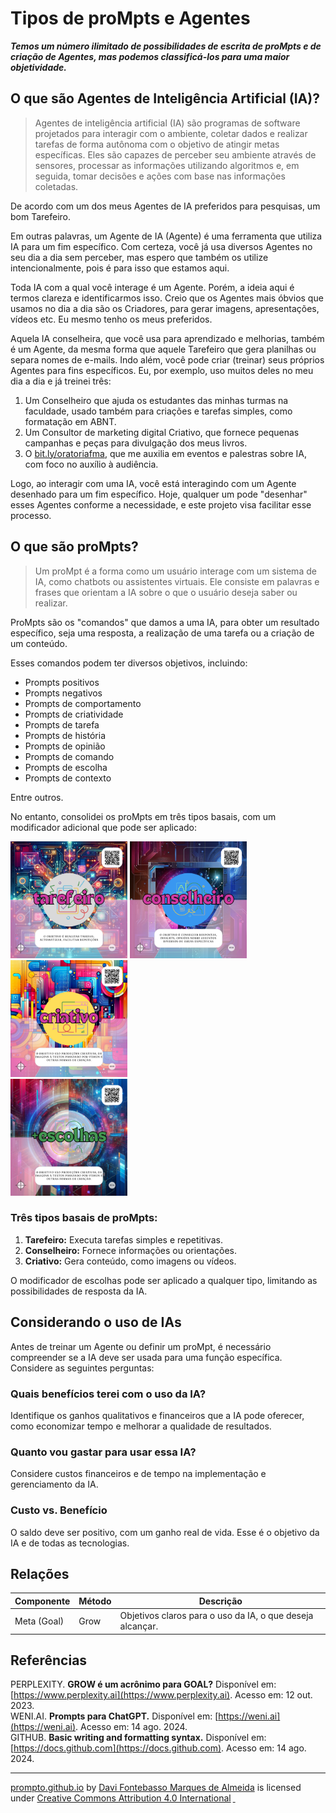 # Tipos de proMpts e Agentes

***Temos um número ilimitado de possibilidades de escrita de proMpts e de criação de Agentes, mas podemos classificá-los para uma maior objetividade.***

## O que são Agentes de Inteligência Artificial (IA)?
> Agentes de inteligência artificial (IA) são programas de software projetados para interagir com o ambiente, coletar dados e realizar tarefas de forma autônoma com o objetivo de atingir metas específicas. Eles são capazes de perceber seu ambiente através de sensores, processar as informações utilizando algoritmos e, em seguida, tomar decisões e ações com base nas informações coletadas.

De acordo com um dos meus Agentes de IA preferidos para pesquisas, um bom Tarefeiro.

Em outras palavras, um Agente de IA (Agente) é uma ferramenta que utiliza IA para um fim específico. Com certeza, você já usa diversos Agentes no seu dia a dia sem perceber, mas espero que também os utilize intencionalmente, pois é para isso que estamos aqui.

Toda IA com a qual você interage é um Agente. Porém, a ideia aqui é termos clareza e identificarmos isso. Creio que os Agentes mais óbvios que usamos no dia a dia são os Criadores, para gerar imagens, apresentações, vídeos etc. Eu mesmo tenho os meus preferidos.

Aquela IA conselheira, que você usa para aprendizado e melhorias, também é um Agente, da mesma forma que aquele Tarefeiro que gera planilhas ou separa nomes de e-mails. Indo além, você pode criar (treinar) seus próprios Agentes para fins específicos. Eu, por exemplo, uso muitos deles no meu dia a dia e já treinei três:

1. Um Conselheiro que ajuda os estudantes das minhas turmas na faculdade, usado também para criações e tarefas simples, como formatação em ABNT.
2. Um Consultor de marketing digital Criativo, que fornece pequenas campanhas e peças para divulgação dos meus livros.
3. O [bit.ly/oratoriafma](https://bit.ly/oratoriafma), que me auxilia em eventos e palestras sobre IA, com foco no auxílio à audiência.

Logo, ao interagir com uma IA, você está interagindo com um Agente desenhado para um fim específico. Hoje, qualquer um pode "desenhar" esses Agentes conforme a necessidade, e este projeto visa facilitar esse processo.

## O que são proMpts?
> Um proMpt é a forma como um usuário interage com um sistema de IA, como chatbots ou assistentes virtuais. Ele consiste em palavras e frases que orientam a IA sobre o que o usuário deseja saber ou realizar.

ProMpts são os "comandos" que damos a uma IA, para obter um resultado específico, seja uma resposta, a realização de uma tarefa ou a criação de um conteúdo.

Esses comandos podem ter diversos objetivos, incluindo:
- Prompts positivos
- Prompts negativos
- Prompts de comportamento
- Prompts de criatividade
- Prompts de tarefa
- Prompts de história
- Prompts de opinião
- Prompts de comando
- Prompts de escolha
- Prompts de contexto

Entre outros.

No entanto, consolidei os proMpts em três tipos basais, com um modificador adicional que pode ser aplicado:

[<img src="../imagens/cards/001.png" width="187" height="187">](tarefeiro.md) [<img src="../imagens/cards/002.png" width="187" height="187">](conselheiro.md) [<img src="../imagens/cards/003.png" width="187" height="187">](criativo.md)  
[<img src="../imagens/cards/004.png" width="187" height="187">](mais-escolhas.md)

### Três tipos basais de proMpts:
1. **Tarefeiro:** Executa tarefas simples e repetitivas.
2. **Conselheiro:** Fornece informações ou orientações.
3. **Criativo:** Gera conteúdo, como imagens ou vídeos.

O modificador de escolhas pode ser aplicado a qualquer tipo, limitando as possibilidades de resposta da IA.

## Considerando o uso de IAs
Antes de treinar um Agente ou definir um proMpt, é necessário compreender se a IA deve ser usada para uma função específica. Considere as seguintes perguntas:

### Quais benefícios terei com o uso da IA?
Identifique os ganhos qualitativos e financeiros que a IA pode oferecer, como economizar tempo e melhorar a qualidade de resultados.

### Quanto vou gastar para usar essa IA?
Considere custos financeiros e de tempo na implementação e gerenciamento da IA.

### Custo vs. Benefício
O saldo deve ser positivo, com um ganho real de vida. Esse é o objetivo da IA e de todas as tecnologias.

## Relações
| Componente        | Método  | Descrição                                                  |
|--------------------|---------|----------------------------------------------------------|
| Meta (Goal)       | Grow    | Objetivos claros para o uso da IA, o que deseja alcançar. |

## Referências
PERPLEXITY. **GROW é um acrônimo para GOAL?** Disponível em: [https://www.perplexity.ai](https://www.perplexity.ai). Acesso em: 12 out. 2023.  
WENI.AI. **Prompts para ChatGPT.** Disponível em: [https://weni.ai](https://weni.ai). Acesso em: 14 ago. 2024.  
GITHUB. **Basic writing and formatting syntax.** Disponível em: [https://docs.github.com](https://docs.github.com). Acesso em: 14 ago. 2024.

<hr><p xmlns:cc="http://creativecommons.org/ns#" xmlns:dct="http://purl.org/dc/terms/"><a property="dct:title" rel="cc:attributionURL" href="https://davifma.github.io/proMpto/">prompto.github.io</a> by <a rel="cc:attributionURL dct:creator" property="cc:attributionName" href="http://linkedin.com/in/davifma">Davi Fontebasso Marques de Almeida</a> is licensed under <a href="https://creativecommons.org/licenses/by/4.0/?ref=chooser-v1" target="_blank" rel="license noopener noreferrer" style="display:inline-block;">Creative Commons Attribution 4.0 International<img style="height:22px!important;margin-left:3px;vertical-align:text-bottom;" src="https://mirrors.creativecommons.org/presskit/icons/cc.svg?ref=chooser-v1" alt=""> <img style="height:22px!important;margin-left:3px;vertical-align:text-bottom;" src="https://mirrors.creativecommons.org/presskit/icons/by.svg?ref=chooser-v1" alt=""></a></p>
